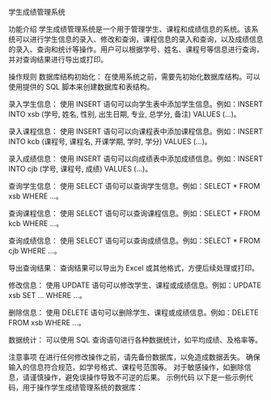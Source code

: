 学生成绩管理系统

功能介绍
学生成绩管理系统是一个用于管理学生、课程和成绩信息的系统。该系统可以进行学生信息的录入、修改和查询，课程信息的录入和查询，以及成绩信息的录入、查询和统计等操作。用户可以根据学号、姓名、课程号等信息进行查询，并对查询结果进行导出或打印。

操作规则
数据库结构初始化：
在使用系统之前，需要先初始化数据库结构。可以使用提供的 SQL 脚本来创建数据库和表结构。

录入学生信息：
使用 INSERT 语句可以向学生表中添加学生信息。例如：INSERT INTO xsb (学号, 姓名, 性别, 出生日期, 专业, 总学分, 备注) VALUES (...)。

录入课程信息：
使用 INSERT 语句可以向课程表中添加课程信息。例如：INSERT INTO kcb (课程号, 课程名, 开课学期, 学时, 学分) VALUES (...)。

录入成绩信息：
使用 INSERT 语句可以向成绩表中添加成绩信息。例如：INSERT INTO cjb (学号, 课程号, 成绩) VALUES (...)。

查询学生信息：
使用 SELECT 语句可以查询学生信息。例如：SELECT * FROM xsb WHERE ...。

查询课程信息：
使用 SELECT 语句可以查询课程信息。例如：SELECT * FROM kcb WHERE ...。

查询成绩信息：
使用 SELECT 语句可以查询成绩信息。例如：SELECT * FROM cjb WHERE ...。

导出查询结果：
查询结果可以导出为 Excel 或其他格式，方便后续处理或打印。

修改信息：
使用 UPDATE 语句可以修改学生、课程或成绩信息。例如：UPDATE xsb SET ... WHERE ...。

删除信息：
使用 DELETE 语句可以删除学生、课程或成绩信息。例如：DELETE FROM xsb WHERE ...。

数据统计：
可以使用 SQL 查询语句进行各种数据统计，如平均成绩、及格率等。

注意事项
在进行任何修改操作之前，请先备份数据库，以免造成数据丢失。
确保输入的信息符合规范，如学号格式、课程号范围等。
对于敏感操作，如删除信息，请谨慎操作，避免误操作导致不可逆的后果。
示例代码
以下是一些示例代码，用于操作学生成绩管理系统的数据库：
